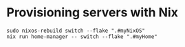 # Provisioning servers with Nix

```consol
sudo nixos-rebuild switch --flake ".#myNixOS"
nix run home-manager -- switch --flake ".#myHome"
```
